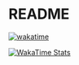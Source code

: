 # README
[![wakatime](https://wakatime.com/badge/user/20e44a81-ef66-4f3f-99d3-f945ae35a006.svg)](https://wakatime.com/@20e44a81-ef66-4f3f-99d3-f945ae35a006)

[![WakaTime Stats](https://github-readme-stats.vercel.app/api/wakatime?username=alex_mhr)](https://wakatime.com/@deinBenutzername)